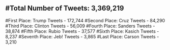 #Total Number of Tweets: 3,369,219 
---
#First Place: Trump Tweets - 172,744
#Second Place: Cruz Tweets - 84,290
#Third Place: Clinton Tweets - 56,009
#Fourth Place: Sanders Tweets - 38,874
#Fifth Place: Rubio Tweets - 37,577
#Sixth Place: Kasich Tweets - 8,237
#Seventh Place: Jeb! Tweets - 3,865
#Last Place: Carson Tweets - 3,210
